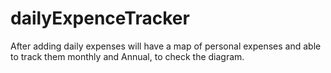 # dailyExpenceTracker
After adding daily expenses will have a map of personal expenses and able to track them monthly and Annual, to check the diagram.
